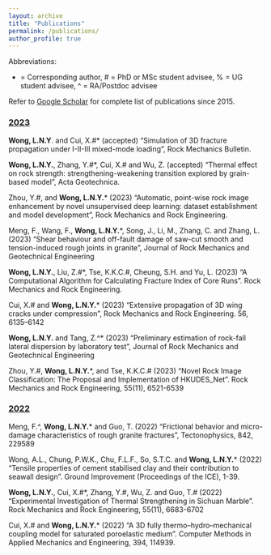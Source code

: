 ```yaml
---
layout: archive
title: "Publications"
permalink: /publications/
author_profile: true
---
```


[//]: # ({% if author.googlescholar %})

[//]: # ()

[//]: # (  You can also find my articles on <u><a href="{{author.googlescholar}}">my Google Scholar profile</a>.</u>)

[//]: # ()

[//]: # ({% endif %})

[//]: # ()

[//]: # ()

[//]: # ({% include base_path %})

[//]: # ()

[//]: # ()

[//]: # ({% for post in site.publications reversed %})

[//]: # ()

[//]: # (  {% include archive-single.html %})

[//]: # ()

[//]: # ({% endfor %})

Abbreviations:

* = Corresponding author, # = PhD or MSc student advisee, % = UG student advisee, ^ = RA/Postdoc advisee

Refer to [Google Scholar](https://scholar.google.com.hk/citations?user=j_BFCYsAAAAJ&hl=e) for complete list of
publications since 2015.

### **<ins>2023</ins>**

**Wong, L.N.Y**. and Cui, X.#* (accepted) “Simulation of 3D fracture propagation under I-II-III mixed-mode loading”, Rock
Mechanics Bulletin.

**Wong, L.N.Y.**, Zhang, Y.#*, Cui, X.# and Wu, Z. (accepted) “Thermal effect on rock strength: strengthening-weakening
transition explored by grain-based model”, Acta Geotechnica.

Zhou, Y.#, and **Wong, L.N.Y.*** (2023) “Automatic, point-wise rock image enhancement by novel unsupervised deep learning:
dataset establishment and model development”, Rock Mechanics and Rock Engineering.

Meng, F., Wang, F., **Wong, L.N.Y.***, Song, J., Li, M., Zhang, C. and Zhang, L. (2023) “Shear behaviour and off-fault
damage of saw-cut smooth and tension-induced rough joints in granite”, Journal of Rock Mechanics and Geotechnical
Engineering

**Wong, L.N.Y.**, Liu, Z.#*, Tse, K.K.C.#, Cheung, S.H. and Yu, L. (2023) “A Computational Algorithm for Calculating
Fracture Index of Core Runs”. Rock Mechanics and Rock Engineering.

Cui, X.# and **Wong, L.N.Y.*** (2023) “Extensive propagation of 3D wing cracks under compression”, Rock Mechanics and Rock
Engineering. 56, 6135–6142

**Wong, L.N.Y.** and Tang, Z.^* (2023) “Preliminary estimation of rock-fall lateral dispersion by laboratory test”, Journal
of Rock Mechanics and Geotechnical Engineering

Zhou, Y.#, **Wong, L.N.Y.***, and Tse, K.K.C.# (2023) “Novel Rock Image Classification: The Proposal and Implementation of
HKUDES_Net”. Rock Mechanics and Rock Engineering, 55(11), 6521-6539

### **<ins>2022</ins>**

Meng, F.^, **Wong, L.N.Y.*** and Guo, T. (2022) “Frictional behavior and micro-damage characteristics of rough granite
fractures”, Tectonophysics, 842, 229589

Wong, A.L., Chung, P.W.K., Chu, F.L.F., So, S.T.C. and **Wong, L.N.Y.*** (2022) “Tensile properties of cement stabilised clay
and their contribution to seawall design”. Ground Improvement (Proceedings of the ICE), 1-39.

**Wong, L.N.Y.**, Cui, X.#*, Zhang, Y.#, Wu, Z. and Guo, T.# (2022) “Experimental Investigation of Thermal Strengthening in
Sichuan Marble”. Rock Mechanics and Rock Engineering, 55(11), 6683-6702

Cui, X.# and **Wong, L.N.Y.*** (2022) “A 3D fully thermo–hydro–mechanical coupling model for saturated poroelastic medium”.
Computer Methods in Applied Mechanics and Engineering, 394, 114939.